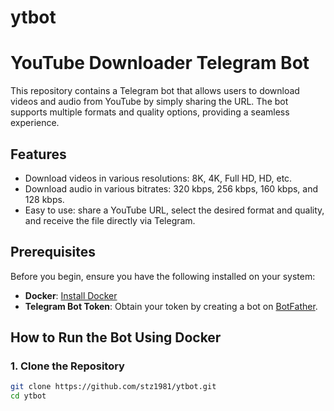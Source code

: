 # ytbot
# YouTube Downloader Telegram Bot

This repository contains a Telegram bot that allows users to download videos and audio from YouTube by simply sharing the URL. The bot supports multiple formats and quality options, providing a seamless experience.

## Features

- Download videos in various resolutions: 8K, 4K, Full HD, HD, etc.
- Download audio in various bitrates: 320 kbps, 256 kbps, 160 kbps, and 128 kbps.
- Easy to use: share a YouTube URL, select the desired format and quality, and receive the file directly via Telegram.

## Prerequisites

Before you begin, ensure you have the following installed on your system:

- **Docker**: [Install Docker](https://docs.docker.com/get-docker/)
- **Telegram Bot Token**: Obtain your token by creating a bot on [BotFather](https://core.telegram.org/bots#botfather).

## How to Run the Bot Using Docker

### 1. Clone the Repository

```bash
git clone https://github.com/stz1981/ytbot.git
cd ytbot
